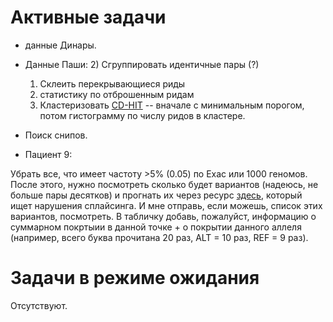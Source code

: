 # Активные задачи

* данные Динары.

* Данные Паши: 2) Сгруппировать идентичные пары (?)

	1) Склеить перекрывающиеся риды
	2) статистику по отброшенным ридам
	4) Кластеризовать [CD-HIT](http://weizhongli-lab.org/cd-hit/) -- вначале с минимальным порогом, потом гистограмму по числу ридов в кластере.

* Поиск снипов.
	
* Пациент 9:

Убрать все, что имеет частоту >5% (0.05) по Exac или 1000 геномов. После этого, нужно посмотреть сколько будет вариантов (надеюсь, не больше пары десятков) и прогнать их через ресурс [здесь](http://www.umd.be/HSF/index.html), который ищет нарушения сплайсинга. И мне отправь, если можешь, список этих вариантов, посмотреть. В табличку добавь, пожалуйст, информацию о суммарном покртыии в данной точке + о покрытии данного аллеля (например, всего буква прочитана 20 раз, ALT = 10 раз, REF = 9 раз).

# Задачи в режиме ожидания

Отсутствуют.
